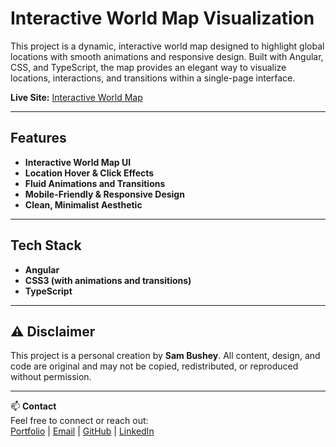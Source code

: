 # Interactive World Map Visualization

This project is a dynamic, interactive world map designed to highlight global locations with smooth animations and responsive design. Built with Angular, CSS, and TypeScript, the map provides an elegant way to visualize locations, interactions, and transitions within a single-page interface.

**Live Site:** [Interactive World Map](https://royalblue-goldfinch-209525.hostingersite.com)

---

## Features

- **Interactive World Map UI**
- **Location Hover & Click Effects**
- **Fluid Animations and Transitions**
- **Mobile-Friendly & Responsive Design**
- **Clean, Minimalist Aesthetic**

---

## Tech Stack

- **Angular**  
- **CSS3 (with animations and transitions)**  
- **TypeScript**

---

## ⚠️ Disclaimer

This project is a personal creation by **Sam Bushey**. All content, design, and code are original and may not be copied, redistributed, or reproduced without permission.

---

📫 **Contact**  
Feel free to connect or reach out:  
[Portfolio](https://scriptedremedies.com) | [Email](mailto:Bushey.sam@gmail.com) | [GitHub](https://github.com/ScriptedRemedies) | [LinkedIn](https://linkedin.com/in/busheysam)
